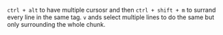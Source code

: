 `ctrl + alt` to have multiple cursosr and then `ctrl + shift + m` to surrand every line in the same tag.
`v` ands select multiple lines to do the same but only surrounding the whole chunk.
